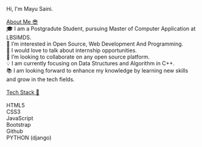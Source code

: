 Hi, I'm Mayu Saini.
<br>
<br>
<u>About Me 😎</u>
<br>
🎓 I am a Postgradute Student, pursuing Master of Computer Application at LBSIMDS.<br>
👀 I’m interested in Open Source, Web Development And Programming.<br>
💬 I would love to talk about internship opportunities.<br>
💞️ I’m looking to collaborate on any open source platform.<br>
💡 I am currently focusing on Data Structures and Algorithm in C++.<br>
📚 I am looking forward to enhance my knowledge by learning new skills and grow in the tech fields.<br>
<br>
<u>Tech Stack 🥞</u><br><br>
HTML5<br> CSS3<br> JavaScript<br> Bootstrap<br> Github <br>PYTHON (django)  


